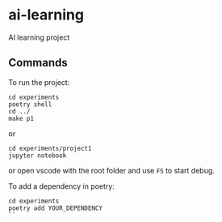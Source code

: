 # ai-learning
AI learning project

## Commands

To run the project:

```shell
cd experiments
poetry shell
cd ../
make p1
```
or

```shell
cd experiments/project1
jupyter notebook
```

or open vscode with the root folder and use `F5` to start debug.

To add a dependency in poetry:

```shell
cd experiments
poetry add YOUR_DEPENDENCY
``

